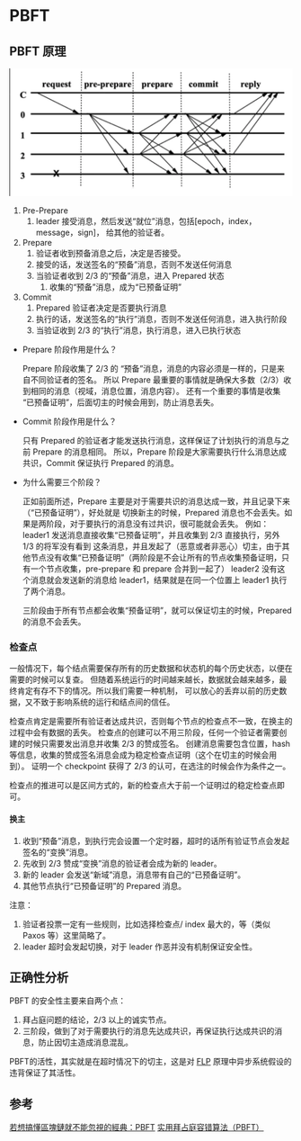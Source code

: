 # PBFT

## PBFT 原理
![pbft](../../images/pbft.png)

1. Pre-Prepare
   1. leader 接受消息，然后发送“就位”消息，包括[epoch，index，message，sign]，
   给其他的验证者。
2. Prepare
   1. 验证者收到预备消息之后，决定是否接受。
   2. 接受的话，发送签名的“预备”消息，否则不发送任何消息
   3. 当验证者收到 2/3 的“预备”消息，进入 Prepared 状态
      1. 收集的“预备”消息，成为“已预备证明”
3. Commit
   1. Prepared 验证者决定是否要执行消息
   2. 执行的话，发送签名的“执行”消息，否则不发送任何消息，进入执行阶段
   3. 当验证收到 2/3 的“执行”消息，执行消息，进入已执行状态

* Prepare 阶段作用是什么？

   Prepare 阶段收集了 2/3 的 “预备”消息，消息的内容必须是一样的，只是来自不同验证者的签名。
   所以 Prepare 最重要的事情就是确保大多数（2/3）收到相同的消息（视域，消息位置，消息内容）。
   还有一个重要的事情是收集 “已预备证明”，后面切主的时候会用到，防止消息丢失。

* Commit 阶段作用是什么？

   只有 Prepared 的验证者才能发送执行消息，这样保证了计划执行的消息与之前 Prepare 的消息相同。
   所以，Prepare 阶段是大家需要执行什么消息达成共识，Commit 保证执行 Prepared 的消息。

* 为什么需要三个阶段？

   正如前面所述，Prepare 主要是对于需要共识的消息达成一致，并且记录下来（“已预备证明”），好处就是
   切换新主的时候，Prepared 消息也不会丢失。如果是两阶段，对于要执行的消息没有过共识，很可能就会丢失。
   例如：leader1 发送消息直接收集“已预备证明”，并且收集到 2/3 直接执行，另外 1/3 的将军没有看到
   这条消息，并且发起了（恶意或者非恶心）切主，由于其他节点没有收集“已预备证明”（两阶段是不会让所有的节点收集预备证明，只有一个节点收集，pre-prepare 和 prepare 合并到一起了）
   leader2 没有这个消息就会发送新的消息给 leader1，结果就是在同一个位置上 leader1 执行了两个消息。

   三阶段由于所有节点都会收集“预备证明”，就可以保证切主的时候，Prepared 的消息不会丢失。

### 检查点

一般情况下，每个结点需要保存所有的历史数据和状态机的每个历史状态，以便在需要的时候可以复查。
但随着系统运行的时间越来越长，数据就会越来越多，最终肯定有存不下的情况。所以我们需要一种机制，
可以放心的丢弃以前的历史数据，又不致于影响系统的运行和结点间的信任。

检查点肯定是需要所有验证者达成共识，否则每个节点的检查点不一致，在换主的过程中会有数据的丢失。
检查点的创建可以不用三阶段，任何一个验证者需要创建的时候只需要发出消息并收集 2/3 的赞成签名。
创建消息需要包含位置，hash 等信息，收集的赞成签名消息会成为稳定检查点证明（这个在切主的时候会用到）。
证明一个 checkpoint 获得了 2/3 的认可，在选注的时候会作为条件之一。

检查点的推进可以是区间方式的，新的检查点大于前一个证明过的稳定检查点即可。

#### 换主

1. 收到“预备”消息，到执行完会设置一个定时器，超时的话所有验证节点会发起签名的“变换”消息。
2. 先收到 2/3 赞成“变换”消息的验证者会成为新的 leader。
3. 新的 leader 会发送“新域”消息，消息带有自己的“已预备证明”。
4. 其他节点执行“已预备证明”的 Prepared 消息。

注意：
1. 验证者投票一定有一些规则，比如选择检查点/ index 最大的，等（类似 Paxos 等）这里简略了。
2. leader 超时会发起切换，对于 leader 作恶并没有机制保证安全性。

## 正确性分析

PBFT 的安全性主要来自两个点：
1. 拜占庭问题的结论，2/3 以上的诚实节点。
2. 三阶段，做到了对于需要执行的消息先达成共识，再保证执行达成共识的消息，防止因切主造成消息混乱。

PBFT的活性，其实就是在超时情况下的切主，这是对 [FLP](./flp.md) 原理中异步系统假设的违背保证了其活性。

## 参考
[若想搞懂區塊鏈就不能忽視的經典：PBFT](https://medium.com/taipei-ethereum-meetup/intro-to-pbft-31187f255e68)
[实用拜占庭容错算法（PBFT）](https://yangzhe.me/2019/11/25/pbft/#%E4%B8%89%E9%98%B6%E6%AE%B5%E7%9A%84%E4%BD%9C%E7%94%A8)